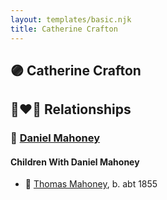 ```yaml
---
layout: templates/basic.njk
title: Catherine Crafton
---
```

## 🟣 Catherine Crafton


## 👩‍❤️‍👨 Relationships

### 🔵 [Daniel Mahoney](/people/8/8119607)

#### Children With Daniel Mahoney
* 🔵 [Thomas Mahoney](/people/4/41476460), b. abt 1855